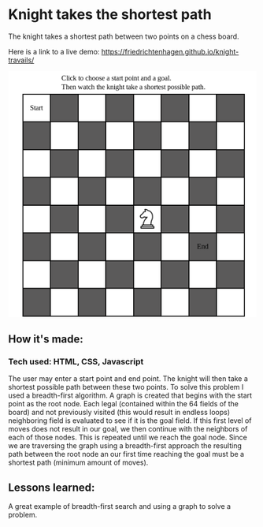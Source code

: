# Knight takes the shortest path

The knight takes a shortest path between two points on a chess board.

Here is a link to a live demo: https://friedrichtenhagen.github.io/knight-travails/

![game screenshot](/chessboard-screenshot.png)

## How it's made:

### Tech used: HTML, CSS, Javascript

The user may enter a start point and end point. The knight will then take a shortest possible path between these two points. 
To solve this problem I used a breadth-first algorithm.
A graph is created that begins with the start point as the root node.
Each legal (contained within the 64 fields of the board) and not previously visited (this would result in endless loops) neighboring field is evaluated to see if it is the goal field. 
If this first level of moves does not result in our goal, we then continue with the neighbors of each of those nodes. 
This is repeated until we reach the goal node.
Since we are traversing the graph using a breadth-first approach the resulting path between the root node an our first time reaching the goal must be a shortest path (minimum amount of moves).


## Lessons learned:

A great example of breadth-first search and using a graph to solve a problem. 